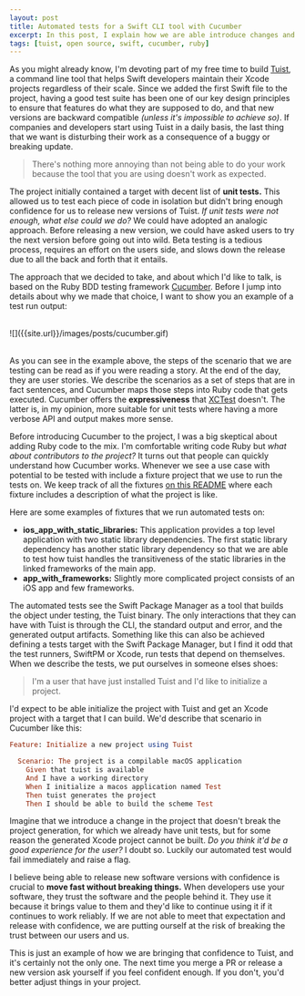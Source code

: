 ```yaml
---
layout: post
title: Automated tests for a Swift CLI tool with Cucumber
excerpt: In this post, I explain how we are able introduce changes and release new versions of Tuist with the confidence of not introducing bugs or breaking things.
tags: [tuist, open source, swift, cucumber, ruby]
---
```


As you might already know, I'm devoting part of my free time to build [Tuist](https://github.com/tuist/tuist), a command line tool that helps Swift developers maintain their Xcode projects regardless of their scale. Since we added the first Swift file to the project, having a good test suite has been one of our key design principles to ensure that features do what they are supposed to do, and that new versions are backward compatible *(unless it's impossible to achieve so)*. If companies and developers start using Tuist in a daily basis, the last thing that we want is disturbing their work as a consequence of a buggy or breaking update. 

> There's nothing more annoying than not being able to do your work because the tool that you are using doesn't work as expected.

The project initially contained a target with decent list of **unit tests.** This allowed us to test each piece of code in isolation but didn't bring enough confidence for us to release new versions of Tuist. *If unit tests were not enough, what else could we do?* We could have adopted an analogic approach. Before releasing a new version, we could have asked users to try the next version before going out into wild. Beta testing is a tedious process, requires an effort on the users side, and slows down the release due to all the back and forth that it entails.

The approach that we decided to take, and about which I'd like to talk, is based on the Ruby BDD testing framework [Cucumber](https://github.com/cucumber/cucumber-ruby). Before I jump into details about why we made that choice, I want to show you an example of a test run output:

<br/>
![]({{site.url}}/images/posts/cucumber.gif)
<br/><br/>

As you can see in the example above, the steps of the scenario that we are testing can be read as if you were reading a story. At the end of the day, they are user stories. We describe the scenarios as a set of steps that are in fact sentences, and Cucumber maps those steps into Ruby code that gets executed. Cucumber offers the **expressiveness** that [XCTest](https://developer.apple.com/documentation/xctest) doesn't. The latter is, in my opinion, more suitable for unit tests where having a more verbose API and output makes more sense.

Before introducing Cucumber to the project, I was a big skeptical about adding Ruby code to the mix. I'm comfortable writing code Ruby but *what about contributors to the project?* It turns out that people can quickly understand how Cucumber works. Whenever we see a use case with potential to be tested with include a fixture project that we use to run the tests on. We keep track of all the fixtures [on this README](https://github.com/tuist/tuist/tree/master/fixtures) where each fixture includes a description of what the project is like.

Here are some examples of fixtures that we run automated tests on:

- **ios_app_with_static_libraries:** This application provides a top level application with two static library dependencies. The first static library dependency has another static library dependency so that we are able to test how tuist handles the transitiveness of the static libraries in the linked frameworks of the main app.
- **app_with_frameworks:** Slightly more complicated project consists of an iOS app and few frameworks.

The automated tests see the Swift Package Manager as a tool that builds the object under testing, the Tuist binary. The only interactions that they can have with Tuist is through the CLI, the standard output and error, and the generated output artifacts. Something like this can also be achieved defining a tests target with the Swift Package Manager, but I find it odd that the test runners, SwiftPM or Xcode, run tests that depend on themselves. When we describe the tests, we put ourselves in someone elses shoes:

> I'm a user that have just installed Tuist and I'd like to initialize a project.

I'd expect to be able initialize the project with Tuist and get an Xcode project with a target that I can build. We'd describe that scenario in Cucumber like this:

```ruby 
Feature: Initialize a new project using Tuist

  Scenario: The project is a compilable macOS application
    Given that tuist is available
    And I have a working directory
    When I initialize a macos application named Test
    Then tuist generates the project
    Then I should be able to build the scheme Test
```

Imagine that we introduce a change in the project that doesn't break the project generation, for which we already have unit tests, but for some reason the generated Xcode project cannot be built. *Do you think it'd be a good experience for the user?* I doubt so. Luckily our automated test would fail immediately and raise a flag.

I believe being able to release new software versions with confidence is crucial to **move fast without breaking things.** When developers use your software, they trust the software and the people behind it. They use it because it brings value to them and they'd like to continue using it if it continues to work reliably. If we are not able to meet that expectation and release with confidence, we are putting ourself at the risk of breaking the trust between our users and us. 

This is just an example of how we are bringing that confidence to Tuist, and it's certainly not the only one. The next time you merge a PR or release a new version ask yourself if you feel confident enough. If you don't, you'd better adjust things in your project.
